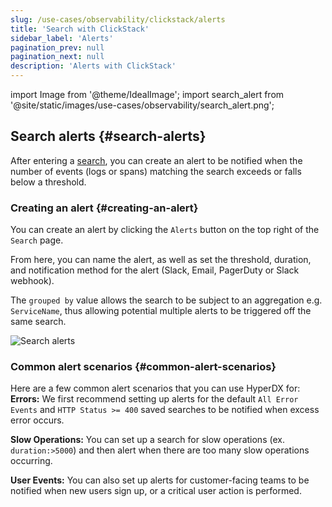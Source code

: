 ```yaml
---
slug: /use-cases/observability/clickstack/alerts
title: 'Search with ClickStack'
sidebar_label: 'Alerts'
pagination_prev: null
pagination_next: null
description: 'Alerts with ClickStack'
---
```


import Image from '@theme/IdealImage';
import search_alert from '@site/static/images/use-cases/observability/search_alert.png';

## Search alerts {#search-alerts}

After entering a [search](/use-cases/observability/clickstack/search), you can create an alert to be
notified when the number of events (logs or spans) matching the search exceeds or falls below a threshold.

### Creating an alert {#creating-an-alert}

You can create an alert by clicking the `Alerts` button on the top right of the `Search` page. 

From here, you can name the alert, as well as set the threshold, duration, and notification method for the alert (Slack, Email, PagerDuty or Slack webhook).

The `grouped by` value allows the search to be subject to an aggregation e.g. `ServiceName`, thus allowing potential multiple alerts to be triggered off the same search.

<Image img={search_alert} alt="Search alerts" size="lg"/>

### Common alert scenarios {#common-alert-scenarios}

Here are a few common alert scenarios that you can use HyperDX for:
**Errors:** We first recommend setting up alerts for the default
`All Error Events` and `HTTP Status >= 400` saved searches to be notified when
excess error occurs.

**Slow Operations:** You can set up a search for slow operations (ex.
`duration:>5000`) and then alert when there are too many slow operations
occurring.

**User Events:** You can also set up alerts for customer-facing teams to be
notified when new users sign up, or a critical user action is performed.
